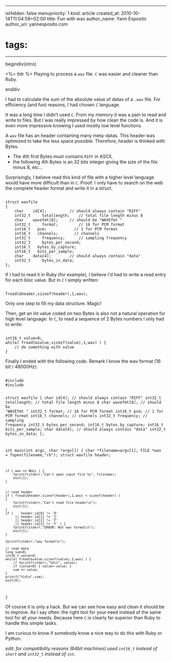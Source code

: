 -----
isHidden:       false
menupriority:   1
kind:           article
created_at:     2010-10-14T11:04:58+02:00
title: Fun with wav
author_name: Yann Esposito
author_uri: yannesposito.com
# tags:
-----

begindiv(intro)

<%= tldr %> Playing to process a `wav` file. `C` was easier and cleaner than Ruby.

enddiv

I had to calculate the sum of the absolute value of datas of a `.wav` file.
For efficiency (and fun) reasons, I had chosen `C` language.


It was a long time I didn't used `C`.
From my memory it was a pain to read and write to files.
But I was really impressed by how clean the code is.
And it is even more impressive knowing I used mostly low level functions.


A `wav` file has an header containing many meta-datas.
This header was optimized to take the less space possible.
Therefore, header is thinked with Bytes.


- The 4th first Bytes must contains `RIFF` in ASCII,
- the following 4th Bytes is an 32 bits integer giving the size of the file minus 8, etc...


Surprisingly, I believe read this kind of file with a higher level language would have more difficult than in `C`.
Proof: I only have to search on the web the complete header format and write it in a struct.


<code class="c">
struct wavfile
{
    char    id[4];          // should always contain "RIFF"
    int32_t     totallength;    // total file length minus 8
    char    wavefmt[8];     // should be "WAVEfmt "
    int32_t     format;         // 16 for PCM format
    int16_t   pcm;            // 1 for PCM format
    int16_t   channels;       // channels
    int32_t     frequency;      // sampling frequency
    int32_t     bytes_per_second;
    int16_t   bytes_by_capture;
    int16_t   bits_per_sample;
    char    data[4];        // should always contain "data"
    int32_t     bytes_in_data;
};
</code>

If I had to read it in Ruby (for example), I believe I'd had to write a read entry for each bloc value.
But in `C` I simply written:


<code class="c">
fread(&header,sizeof(header),1,wav);
</code>

Only one step to fill my data structure. Magic!


Then, get an int value coded on two Bytes is also not a natural operation for high level language.
In `C`, to read a sequence of 2 Bytes numbers I only had to write:


<code class="c">
int16_t value=0;
while( fread(&value,sizeof(value),1,wav) ) {
    // do something with value
}
</code>

Finally I ended with the following code. Remark I know the wav format (16 bit / 48000Hz):


<code class="c" file="wavsum.c">
#include <stdio.h>
#include <stdlib.h>

struct wavfile
{
    char    id[4];          // should always contain "RIFF"
    int32_t     totallength;    // total file length minus 8
    char    wavefmt[8];     // should be "WAVEfmt "
    int32_t     format;         // 16 for PCM format
    int16_t   pcm;            // 1 for PCM format
    int16_t   channels;       // channels
    int32_t     frequency;      // sampling frequency
    int32_t     bytes_per_second;
    int16_t   bytes_by_capture;
    int16_t   bits_per_sample;
    char    data[4];        // should always contain "data"
    int32_t     bytes_in_data;
};

int main(int argc, char *argv[]) {
    char *filename=argv[1];
    FILE *wav = fopen(filename,"rb");
    struct wavfile header;

    if ( wav == NULL ) {
        fprintf(stderr,"Can't open input file %s", filename);
        exit(1);
    }


    // read header
    if ( fread(&header,sizeof(header),1,wav) < sizeof(header) )
    {
        fprintf(stderr,"Can't read file header\n");
        exit(1);
    }
    if (    header.id[0] != 'R'
         || header.id[1] != 'I' 
         || header.id[2] != 'F' 
         || header.id[3] != 'F' ) { 
        fprintf(stderr,"ERROR: Not wav format\n"); 
        exit(1); 
    }

    fprintf(stderr,"wav format\n");

    // read data
    long sum=0;
    int16_t value=0;
    while( fread(&value,sizeof(value),1,wav) ) {
        // fprintf(stderr,"%d\n", value);
        if (value<0) { value=-value; }
        sum += value;
    }
    printf("%ld\n",sum);
    exit(0);
}
</code>

Of course it is only a hack. 
But we can see how easy and clean it should be to improve.
As I say often: the right tool for your need instead of the same tool for all your needs. 
Because here `C` is clearly far superior than Ruby to handle this simple tasks.


I am curious to know if somebody know a nice way to do this with Ruby or Python.

_edit: for compatibility reasons (64bit machines) used `int16_t` instead of `short` and `int32_t` instead of `int`._

